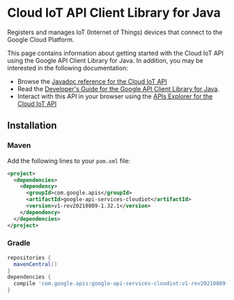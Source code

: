 # Cloud IoT API Client Library for Java

Registers and manages IoT (Internet of Things) devices that connect to the Google Cloud Platform. 

This page contains information about getting started with the Cloud IoT API
using the Google API Client Library for Java. In addition, you may be interested
in the following documentation:

* Browse the [Javadoc reference for the Cloud IoT API][javadoc]
* Read the [Developer's Guide for the Google API Client Library for Java][google-api-client].
* Interact with this API in your browser using the [APIs Explorer for the Cloud IoT API][api-explorer]

## Installation

### Maven

Add the following lines to your `pom.xml` file:

```xml
<project>
  <dependencies>
    <dependency>
      <groupId>com.google.apis</groupId>
      <artifactId>google-api-services-cloudiot</artifactId>
      <version>v1-rev20210809-1.32.1</version>
    </dependency>
  </dependencies>
</project>
```

### Gradle

```gradle
repositories {
  mavenCentral()
}
dependencies {
  compile 'com.google.apis:google-api-services-cloudiot:v1-rev20210809-1.32.1'
}
```

[javadoc]: https://googleapis.dev/java/google-api-services-cloudiot/latest/index.html
[google-api-client]: https://github.com/googleapis/google-api-java-client/
[api-explorer]: https://developers.google.com/apis-explorer/#p/cloudiot/v1/
